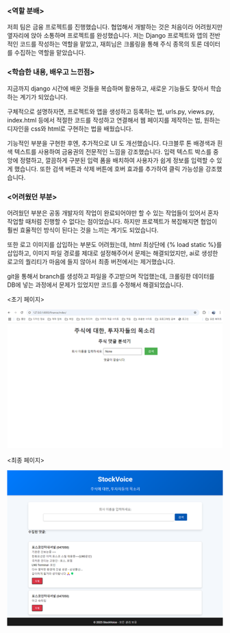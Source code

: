 ### <역할 분배>

  저희 팀은 금융 프로젝트를 진행했습니다. 협업해서 개발하는 것은 처음이라 어려웠지만 옆자리에 앉아 소통하며 프로젝트를 완성했습니다. 저는 Django 프로젝트와 앱의 전반적인 코드를 작성하는 역할을 맡았고, 재희님은 크롤링을 통해 주식 종목의 토론 데이터를 수집하는 역할을 맡았습니다. 

### <학습한 내용, 배우고 느낀점>

  지금까지 django 시간에 배운 것들을 복습하며 활용하고, 새로운 기능들도 찾아서 학습하는 계기가 되었습니다. 

  구체적으로 설명하자면, 프로젝트와 앱을 생성하고 등록하는 법, urls.py, views.py, index.html 등에서 적절한 코드를 작성하고 연결해서 웹 페이지를 제작하는 법, 원하는 디자인을 css와 html로 구현하는 법을 배웠습니다. 

  기능적인 부분을 구현한 후엔, 추가적으로 UI 도 개선했습니다. 다크블루 톤 배경색과 흰색 텍스트를 사용하여 금융권의 전문적인 느낌을 강조했습니다. 입력 텍스트 박스를 중앙에 정렬하고, 깔끔하게 구분된 입력 폼을 배치하여 사용자가 쉽게 정보를 입력할 수 있게 했습니다. 또한 검색 버튼과 삭제 버튼에 호버 효과를 추가하여 클릭 가능성을 강조했습니다. 

### <어려웠던 부분>

  어려웠던 부분은 공동 개발자의 작업이 완료되어야만 할 수 있는 작업들이 있어서 혼자 작업할 때처럼 진행할 수 없다는 점이었습니다. 하지만 프로젝트가 복잡해지면 협업이 훨씬 효율적인 방식이 된다는 것을 느끼는 계기도 되었습니다. 

  또한 로고 이미지를 삽입하는 부분도 어려웠는데, html 최상단에 {% load static %}를 삽입하고, 이미지 파일 경로를 제대로 설정해주어서 문제는 해결되었지만, ai로 생성한 로고의 퀄리티가 마음에 들지 않아서 최종 버전에서는 제거했습니다. 

 git을 통해서 branch를 생성하고 파일을 주고받으며 작업했는데, 크롤링한 데이터를 DB에 넣는 과정에서 문제가 있었지만 코드를 수정해서 해결되었습니다. 

<초기 페이지> 

![image.png](ver1.png)

<최종 페이지>

![image.png](ver2.png)